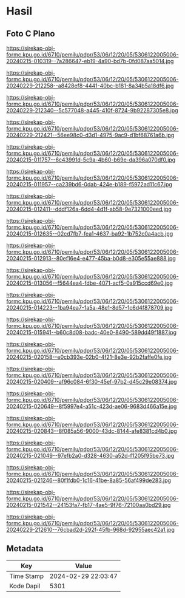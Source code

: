 # Hasil

## Foto C Plano

https://sirekap-obj-formc.kpu.go.id/6710/pemilu/pdpr/53/06/12/20/05/5306122005006-20240215-010319--7a286647-eb19-4a90-bd7b-0fd087aa5014.jpg

https://sirekap-obj-formc.kpu.go.id/6710/pemilu/pdpr/53/06/12/20/05/5306122005006-20240229-212258--a8428ef8-4441-40bc-b181-8a34b5a18df6.jpg

https://sirekap-obj-formc.kpu.go.id/6710/pemilu/pdpr/53/06/12/20/05/5306122005006-20240229-212340--5c577048-a445-410f-8724-9b92287305e8.jpg

https://sirekap-obj-formc.kpu.go.id/6710/pemilu/pdpr/53/06/12/20/05/5306122005006-20240229-212421--56ee98c0-d3d1-4975-9ac9-d1bf68761a6b.jpg

https://sirekap-obj-formc.kpu.go.id/6710/pemilu/pdpr/53/06/12/20/05/5306122005006-20240215-011757--6c43991d-5c9a-4b60-b69e-da396a070df0.jpg

https://sirekap-obj-formc.kpu.go.id/6710/pemilu/pdpr/53/06/12/20/05/5306122005006-20240215-011957--ca239bd6-0dab-424e-b189-f5972ad11c67.jpg

https://sirekap-obj-formc.kpu.go.id/6710/pemilu/pdpr/53/06/12/20/05/5306122005006-20240215-012411--dddf126a-6dd4-4d1f-ab58-9e7321000eed.jpg

https://sirekap-obj-formc.kpu.go.id/6710/pemilu/pdpr/53/06/12/20/05/5306122005006-20240215-012635--02cd7fb7-fea1-4637-ba92-1b752c0a4acb.jpg

https://sirekap-obj-formc.kpu.go.id/6710/pemilu/pdpr/53/06/12/20/05/5306122005006-20240215-012913--80ef16e4-e477-45ba-b0d8-e305e55ae888.jpg

https://sirekap-obj-formc.kpu.go.id/6710/pemilu/pdpr/53/06/12/20/05/5306122005006-20240215-013056--f5644ea4-fdbe-4071-acf5-0a915ccd69e0.jpg

https://sirekap-obj-formc.kpu.go.id/6710/pemilu/pdpr/53/06/12/20/05/5306122005006-20240215-014223--1ba94ea7-1a5a-48e1-8d57-1c6d4f878709.jpg

https://sirekap-obj-formc.kpu.go.id/6710/pemilu/pdpr/53/06/12/20/05/5306122005006-20240215-015941--b60c8d08-badc-40e0-8490-589dd49f1887.jpg

https://sirekap-obj-formc.kpu.go.id/6710/pemilu/pdpr/53/06/12/20/05/5306122005006-20240215-020158--e0cb393e-02b0-4f21-8e3e-92b2faffe0fe.jpg

https://sirekap-obj-formc.kpu.go.id/6710/pemilu/pdpr/53/06/12/20/05/5306122005006-20240215-020409--af96c084-6f30-45ef-97b2-d45c29e08374.jpg

https://sirekap-obj-formc.kpu.go.id/6710/pemilu/pdpr/53/06/12/20/05/5306122005006-20240215-020649--8f5997e4-a51c-423d-ae06-9683d466a15e.jpg

https://sirekap-obj-formc.kpu.go.id/6710/pemilu/pdpr/53/06/12/20/05/5306122005006-20240215-020843--8f085a56-9000-43dc-8144-afe8381cd4b0.jpg

https://sirekap-obj-formc.kpu.go.id/6710/pemilu/pdpr/53/06/12/20/05/5306122005006-20240215-021049--97efb2a0-d328-4630-a52d-f1205f95be73.jpg

https://sirekap-obj-formc.kpu.go.id/6710/pemilu/pdpr/53/06/12/20/05/5306122005006-20240215-021246--80f1fdb0-1c16-41be-8a85-56af499de283.jpg

https://sirekap-obj-formc.kpu.go.id/6710/pemilu/pdpr/53/06/12/20/05/5306122005006-20240215-021542--24153fa7-fb17-4ae5-9f76-72100aa0bd29.jpg

https://sirekap-obj-formc.kpu.go.id/6710/pemilu/pdpr/53/06/12/20/05/5306122005006-20240229-212610--76cbad2d-292f-45fb-968d-92955aec42a1.jpg


## Metadata

| Key        | Value               |
| ---------- | ------------------- |
| Time Stamp | 2024-02-29 22:03:47 |
| Kode Dapil | 5301                |



